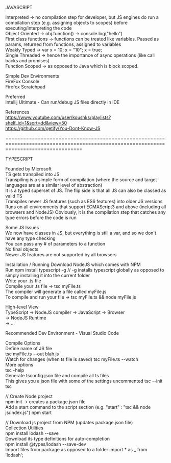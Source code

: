 JAVASCRIPT
 
Interpreted -> no compilation step for developer, but JS engines do run a compilation step (e.g. assigning objects to scopes) before executing/interpreting the code  
Object Oriented -> obj.function() -> console.log("hello")  
First class functions -> functions can be treated like variables. Passed as params, returned from functions, assigned to variables  
Weakly Typed -> var x = 10; x = "10"; x = true;  
Single Threaded -> hence the importance of async operations (like call backs and promises)  
Function Scoped -> as opposed to Java which is block scoped.  

Simple Dev Environments  
    FireFox Console  
    Firefox Scratchpad  
    
Preferred  
	Intellij Ultimate - Can run/debug JS files directly in IDE
    
References  
https://www.youtube.com/user/koushks/playlists?shelf_id=1&sort=dd&view=50  
https://github.com/getify/You-Dont-Know-JS  

======================================================================================================================================

TYPESCRIPT  

Founded by Microsoft  
TS gets transpiled into JS  
Transpiling is a simple form of compilation (where the source and target languages are at a similar level of abstraction)  
It is a typed superset of JS. The flip side is that all JS can also be classed as valid TS  
Transpiles newer JS features (such as ES6 features) into older JS versions  
Runs on all environments that support ECMAScript3 and above (including all browsers and NodeJS) 
Obviously, it is the compilation step that catches any type errors before the code is run  

Some JS Issues  
We now have classes in JS, but everything is still a var, and so we don't have any type checking  
You can pass any # of parameters to a function  
No final objects  
Newer JS features are not supported by all browsers  

Installation / Running
Download NodeJS which comes with NPM  
Run npm install typescript -g  // -g installs typescript globally as opposed to simply installing it into the current folder  
Write your .ts file  
Compile your .ts file -> tsc myFile.ts  
The compiler will generate a file called myFile.js  
To compile and run your file -> tsc myFile.ts && node myFile.js  

High-level View    
TypeScript	->	NodeJS compiler	->	JavaScript	-> Browser  
												-> NodeJS Runtime  
												-> ...  

Recommended Dev Environment - Visual Studio Code  

Compile Options  
Define name of JS file  
	tsc myFile.ts --out blah.js  
Watch for changes (when ts file is saved) 
	tsc myFile.ts --watch  
More options  
	tsc -help  
Generate tsconfig.json file and compile all ts files  
This gives you a json file with some of the settings uncommented
	tsc --init  
	tsc  
	
// Create Node project  
npm init  -> creates a package.json file  
Add a start command to the script section (e.g. "start" : "tsc && node js/index.js")
npm start

// Download js project from NPM (updates package.json file)  
Collection Utilities  
npm install lodash --save  
Download its type definitions for auto-completion  
npm install @types/lodash --save-dev  
Import files from package as opposed to a folder
import * as _ from 'lodash';